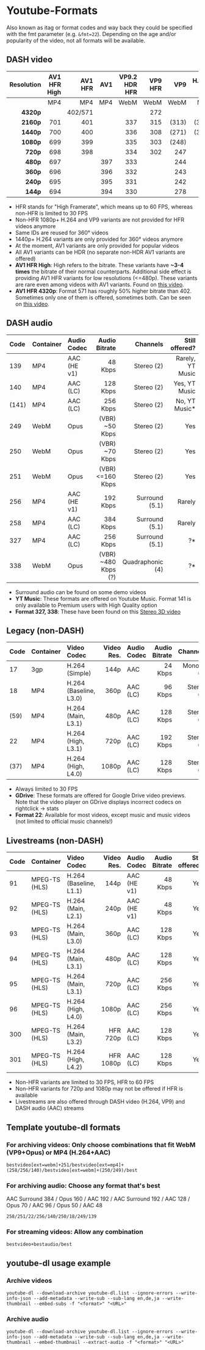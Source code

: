 # Youtube-Formats



Also known as itag or format codes and way back they could be specified with the fmt parameter (e.g. `&fmt=22`).
Depending on the age and/or popularity of the video, not all formats will be available.

## DASH video

| Resolution | AV1 HFR High | AV1 HFR | AV1 | VP9.2 HDR HFR | VP9 HFR | VP9 | H.264 HFR | H.264 |
|-----------:|-------------:|--------:|----:|--------------:|--------:|----:|----------:|------:|
| | MP4 | MP4 | MP4 | WebM | WebM | WebM | MP4 | MP4 |
| **4320p** | | 402/571 | | | 272 | | | ~~138~~ |
| **2160p** | 701 | 401 | | 337 | 315 | (313) | (305) | (266) |
| **1440p** | 700 | 400 | | 336 | 308 | (271) | (304) | (264) |
| **1080p** | 699 | 399 | | 335 | 303 | (248) | 299 | (137) |
| **720p** | 698 | 398 | | 334 | 302 | 247 | 298 | 136 |
| **480p** | 697 | | 397 | 333 | | 244 | | 135 |
| **360p** | 696 | | 396 | 332 | | 243 | | 134 |
| **240p** | 695 | | 395 | 331 | | 242 | | 133 |
| **144p** | 694 | | 394 | 330 | | 278 | | 160 |

- HFR stands for "High Framerate", which means up to 60 FPS, whereas non-HFR is limited to 30 FPS
- Non-HFR 1080p+ H.264 and VP9 variants are not provided for HFR videos anymore
- Same IDs are reused for 360° videos
- 1440p+ H.264 variants are only provided for 360° videos anymore
- At the moment, AV1 variants are only provided for popular videos
- All AV1 variants can be HDR (no separate non-HDR AV1 variants are offered)
- **AV1 HFR High**: High refers to the bitrate. These variants have **~3-4 times** the bitrate of their normal counterparts. Additional side effect is providing AV1 HFR variants for low resolutions (<=480p). These variants are rare even among videos with AV1 variants. Found on [this video](https://www.youtube.com/watch?v=LXb3EKWsInQ).
- **AV1 HFR 4320p**: Format 571 has roughly 50% higher bitrate than 402. Sometimes only one of them is offered, sometimes both. Can be seen on [this video](https://www.youtube.com/watch?v=hVvEISFw9w0).

## DASH audio

| Code | Container | Audio Codec | Audio Bitrate | Channels | Still offered? |
|:-----|:----------|:------------|--------------:|---------:|---------------:|
| 139 | MP4 | AAC (HE v1) | 48 Kbps | Stereo (2) | Rarely, YT Music |
| 140 | MP4 | AAC (LC) | 128 Kbps | Stereo (2) | Yes, YT Music |
| (141) | MP4 | AAC (LC) | 256 Kbps | Stereo (2) | No, YT Music* |
| 249 | WebM | Opus | (VBR) ~50 Kbps | Stereo (2) | Yes |
| 250 | WebM | Opus | (VBR) ~70 Kbps | Stereo (2) | Yes |
| 251 | WebM | Opus | (VBR) <=160 Kbps | Stereo (2) | Yes |
| 256 | MP4 | AAC (HE v1) | 192 Kbps | Surround (5.1) | Rarely |
| 258 | MP4 | AAC (LC) | 384 Kbps | Surround (5.1) | Rarely |
| 327 | MP4 | AAC (LC) | 256 Kbps | Surround (5.1) | ?* |
| 338 | WebM | Opus | (VBR) ~480 Kbps (?) | Quadraphonic (4) | ?* |

- Surround audio can be found on some demo videos
- **YT Music**: These formats are offered on Youtube Music. Format 141 is only available to Premium users with High Quality option
- **Format 327, 338**: These have been found on this [Stereo 3D video](https://www.youtube.com/watch?v=QrhcfjPFaEk)

## Legacy (non-DASH)

| Code | Container | Video Codec | Video Res. | Audio Codec | Audio Bitrate | Channels | Still offered? |
|:-----|:----------|:------------|-----------:|:------------|--------------:|---------:|---------------:|
| 17 | 3gp | H.264 (Simple) | 144p | AAC | 24 Kbps | Monoral (1) | ? |
| 18 | MP4 | H.264 (Baseline, L3.0) | 360p | AAC (LC) | 96 Kbps | Stereo (2) | Yes, GDrive |
| (59) | MP4 | H.264 (Main, L3.1) | 480p | AAC (LC) | 128 Kbps | Stereo (2) | No, GDrive |
| 22 | MP4 | H.264 (High, L3.1) | 720p | AAC (LC) | 192 Kbps | Stereo (2) | Mostly*, GDrive |
| (37) | MP4 | H.264 (High, L4.0) | 1080p | AAC (LC) | 128 Kbps | Stereo (2) | No, GDrive |

- Always limited to 30 FPS
- **GDrive**: These formats are offered for Google Drive video previews. Note that the video player on GDrive displays incorrect codecs on rightclick -> stats
- **Format 22**: Available for most videos, except music and music videos (not limited to official music channels!)

## Livestreams (non-DASH)

| Code | Container | Video Codec | Video Res. | Audio Codec | Audio Bitrate | Still offered? |
|:-----|:----------|:------------|-----------:|:------------|--------------:|---------------:|
| 91 | MPEG-TS (HLS) | H.264 (Baseline, L1.1) | 144p | AAC (HE v1) | 48 Kbps | Yes |
| 92 | MPEG-TS (HLS) | H.264 (Main, L2.1) | 240p | AAC (HE v1) | 48 Kbps | Yes |
| 93 | MPEG-TS (HLS) | H.264 (Main, L3.0) | 360p | AAC (LC) | 128 Kbps | Yes |
| 94 | MPEG-TS (HLS) | H.264 (Main, L3.1) | 480p | AAC (LC) | 128 Kbps | Yes |
| 95 | MPEG-TS (HLS) | H.264 (Main, L3.1) | 720p | AAC (LC) | 256 Kbps | Yes |
| 96 | MPEG-TS (HLS) | H.264 (High, L4.0)  | 1080p | AAC (LC) | 256 Kbps | Yes |
| 300 | MPEG-TS (HLS) | H.264 (Main, L3.2) | HFR 720p | AAC (LC) | 128 Kbps | Yes |
| 301 | MPEG-TS (HLS) | H.264 (High, L4.2) | HFR 1080p | AAC (LC) | 128 Kbps | Yes |

- Non-HFR variants are limited to 30 FPS, HFR to 60 FPS
- Non-HFR variants for 720p and 1080p may not be offered if HFR is available
- Livestreams are also offered through DASH video (H.264, VP9) and DASH audio (AAC) streams

## Template youtube-dl formats

### For archiving videos: Only choose combinations that fit WebM (VP9+Opus) or MP4 (H.264+AAC)

```
bestvideo[ext=webm]+251/bestvideo[ext=mp4]+(258/256/140)/bestvideo[ext=webm]+(250/249)/best
```

### For archiving audio: Choose any format that's best
AAC Surround 384 / Opus 160 / AAC 192 / AAC Surround 192 / AAC 128 / Opus 70 / AAC 96 / Opus 50 / AAC 48

```
258/251/22/256/140/250/18/249/139
```

### For streaming videos: Allow any combination

```
bestvideo+bestaudio/best
```

## youtube-dl usage example

### Archive videos
```
youtube-dl --download-archive youtube-dl.list --ignore-errors --write-info-json --add-metadata --write-sub --sub-lang en,de,ja --write-thumbnail --embed-subs -f "<format>" "<URL>"
```

### Archive audio
```
youtube-dl --download-archive youtube-dl.list --ignore-errors --write-info-json --add-metadata --write-sub --sub-lang en,de,ja --write-thumbnail --embed-thumbnail --extract-audio -f "<format>" "<URL>"
```
